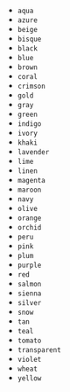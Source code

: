 - `aqua`
- `azure`
- `beige`
- `bisque`
- `black`
- `blue`
- `brown`
- `coral`
- `crimson`
- `gold`
- `gray`
- `green`
- `indigo`
- `ivory`
- `khaki`
- `lavender`
- `lime`
- `linen`
- `magenta`
- `maroon`
- `navy`
- `olive`
- `orange`
- `orchid`
- `peru`
- `pink`
- `plum`
- `purple`
- `red`
- `salmon`
- `sienna`
- `silver`
- `snow`
- `tan`
- `teal`
- `tomato`
- `transparent`
- `violet`
- `wheat`
- `yellow`